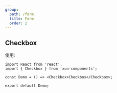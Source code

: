 ```yaml
---
group:
  path: /form
  title: Form
  order: 2
---
```


## Checkbox

使用:

```tsx
import React from 'react';
import { Checkbox } from 'xun-components';

const Demo = () => <Checkbox>Checkbox</Checkbox>;

export default Demo;
```
